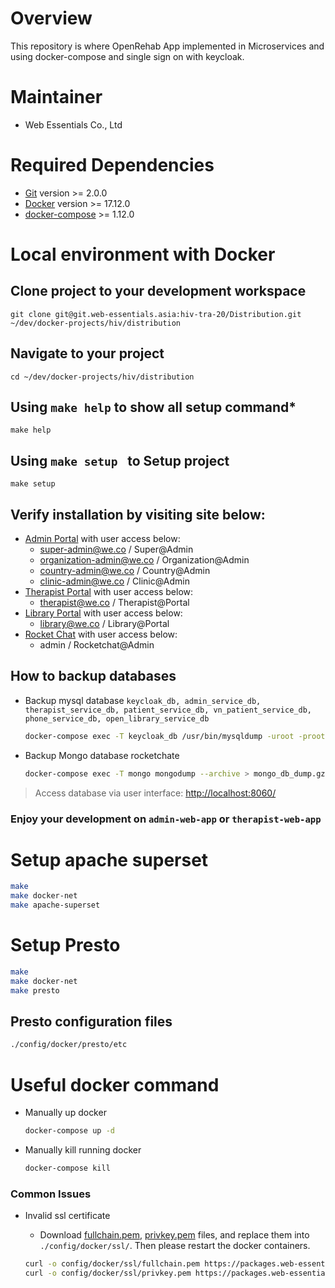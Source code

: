 # Overview

This repository is where OpenRehab App implemented in Microservices and using docker-compose and single sign on with keycloak.

# Maintainer

* Web Essentials Co., Ltd

# Required Dependencies

* [Git](https://git-scm.com/) version >= 2.0.0
* [Docker](https://docs.docker.com/install/) version >= 17.12.0
* [docker-compose](https://docs.docker.com/compose/install/#install-compose) >= 1.12.0

# Local environment with Docker

## Clone project to your development workspace

    git clone git@git.web-essentials.asia:hiv-tra-20/Distribution.git ~/dev/docker-projects/hiv/distribution


## Navigate to your project

    cd ~/dev/docker-projects/hiv/distribution

## Using ```make help``` to show all setup command*

    make help

## Using ```make setup ``` to Setup project

    make setup

## Verify installation by visiting site below:
  * [Admin Portal](https://local-hi-admin.wehost.asia) with user access below:
    * super-admin@we.co / Super@Admin
    * organization-admin@we.co / Organization@Admin
    * country-admin@we.co / Country@Admin
    * clinic-admin@we.co / Clinic@Admin
  * [Therapist Portal](https://local-hi-therapist.wehost.asia) with user access below:
    * therapist@we.co / Therapist@Portal
  * [Library Portal](https://local-hi-library.wehost.asia) with user access below:
    * library@we.co / Library@Portal
  * [Rocket Chat](https://local-hi-chat.wehost.asia) with user access below:
    * admin / Rocketchat@Admin

## How to backup databases
  * Backup mysql database ```keycloak_db, admin_service_db, therapist_service_db, patient_service_db, vn_patient_service_db, phone_service_db, open_library_service_db```
    ```bash
    docker-compose exec -T keycloak_db /usr/bin/mysqldump -uroot -proot keycloak | gzip -9 > kc_db_dump.sql.gz
    ```

  * Backup Mongo database rocketchate
    ```bash
    docker-compose exec -T mongo mongodump --archive > mongo_db_dump.gz
    ```

  > Access database via user interface: [http://localhost:8060/](http://localhost:8060/)

### Enjoy your development on `admin-web-app` or `therapist-web-app`

# Setup apache superset

  ```bash
  make
  make docker-net
  make apache-superset
  ```

# Setup Presto

  ```bash
  make
  make docker-net
  make presto
  ```

## Presto configuration files

  ```bash
  ./config/docker/presto/etc
  ```

# Useful docker command

* Manually up docker

    ```bash
    docker-compose up -d
    ```

* Manually kill running docker

    ```bash
    docker-compose kill
    ```

### Common Issues
* Invalid ssl certificate
  * Download [fullchain.pem](https://packages.web-essentials.asia/boxes/devssl/wehost.asia/fullchain.pem), [privkey.pem](https://packages.web-essentials.asia/boxes/devssl/wehost.asia/privkey.pem) files, and replace them into `./config/docker/ssl/`. Then please restart the docker containers.

  ```bash
  curl -o config/docker/ssl/fullchain.pem https://packages.web-essentials.asia/boxes/devssl/wehost.asia/fullchain.pem
  curl -o config/docker/ssl/privkey.pem https://packages.web-essentials.asia/boxes/devssl/wehost.asia/privkey.pem
  ```
